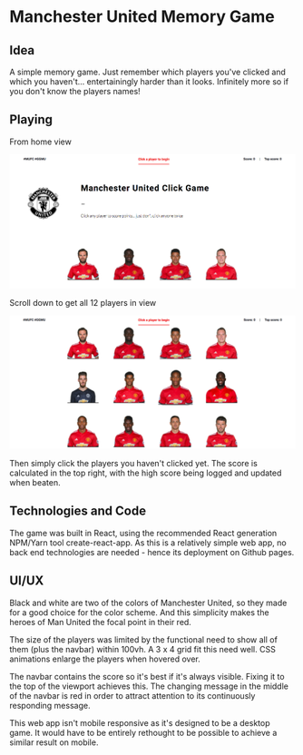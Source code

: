 # Manchester United Memory Game

## Idea

A simple memory game. Just remember which players you've clicked and which you haven't... entertainingly harder than it looks. Infinitely more so if you don't know the players names!


## Playing

From home view

![alt text](src/images/homeView.png "Initial view")

Scroll down to get all 12 players in view

![alt text](src/images/all12View.png "All 12 view")

Then simply click the players you haven't clicked yet. The score is calculated in the top right, with the high score being logged and updated when beaten.


## Technologies and Code

The game was built in React, using the recommended React generation NPM/Yarn tool create-react-app. As this is a relatively simple web app, no back end technologies are needed - hence its deployment on Github pages.


## UI/UX

Black and white are two of the colors of Manchester United, so they made for a good choice for the color scheme. And this simplicity makes the heroes of Man United the focal point in their red.

The size of the players was limited by the functional need to show all of them (plus the navbar) within 100vh. A 3 x 4 grid fit this need well. CSS animations enlarge the players when hovered over.

The navbar contains the score so it's best if it's always visible. Fixing it to the top of the viewport achieves this. The changing message in the middle of the navbar is red in order to attract attention to its continuously responding message.

This web app isn't mobile responsive as it's designed to be a desktop game. It would have to be entirely rethought to be possible to achieve a similar result on mobile.
